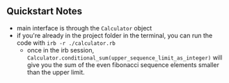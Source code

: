 ## Quickstart Notes
- main interface is through the `Calculator` object
- if you're already in the project folder in the terminal, you can run the code with `irb -r ./calculator.rb`
  - once in the irb session, `Calculator.conditional_sum(upper_sequence_limit_as_integer)` will give you the sum of the even fibonacci sequence elements smaller than the upper limit.
